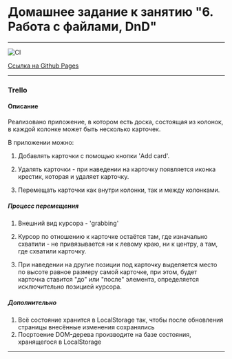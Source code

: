 # Домашнее задание к занятию "6. Работа с файлами, DnD"

---

![CI](https://github.com//NadinDesyatova/ahj-tasks/actions/workflows/web.yml/badge.svg)

[Ссылка на Github Pages](https://nadindesyatova.github.io/ahj-dnd/)

---

### Trello

#### Описание

Реализовано приложение, в котором есть доска, состоящая из колонок, в каждой колонке может быть несколько карточек.

В приложении можно:
1. Добавлять карточки с помощью кнопки 'Add card'. 

2. Удалять карточки - при наведении на карточку появляется иконка крестик, которая и удаляет карточку.
 
3. Перемещать карточки как внутри колонки, так и между колонками.

##### Процесс перемещения

1. Внешний вид курсора - 'grabbing'
2. Курсор по отношению к карточке остаётся там, где изначально схватили - не привязывается ни к левому краю, ни к центру, а там, где схватили карточку.

3. При наведении на другие позиции под карточку выделяется место по высоте равное размеру самой карточке, при этом, будет карточка ставится "до" или "после" элемента, определяется исключительно позицией курсора.

##### Дополнительно

1. Всё состояние хранится в LocalStorage так, чтобы после обновления страницы внесённые изменения сохранялись
2. Посртоение DOM-дерева производите на базе состояния, хранящегося в LocalStorage

---
